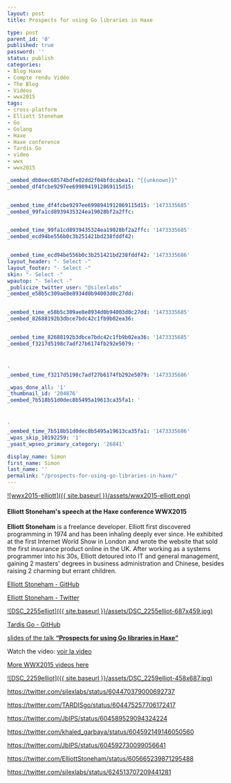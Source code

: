 ```yaml
---
layout: post
title: Prospects for using Go libraries in Haxe

type: post
parent_id: '0'
published: true
password: ''
status: publish
categories:
- Blog Haxe
- Compte rendu Vidéo
- The Blog
- Vidéos
- wwx2015
tags:
- cross-platform
- Elliott Stoneham
- Go
- Golang
- Haxe
- Haxe conference
- Tardis Go
- video
- wwx
- wwx2015

_oembed_db0eec68574bdfe02dd2f04bfdcabea1: "{{unknown}}"
_oembed_df4fcbe9297ee6998941912869115d15: 


_oembed_time_df4fcbe9297ee6998941912869115d15: '1473335685'
_oembed_99fa1cd8939435324ea19028bf2a2ffc: 


_oembed_time_99fa1cd8939435324ea19028bf2a2ffc: '1473335685'
_oembed_ecd94be556b0c3b251421bd238fddf42: 


_oembed_time_ecd94be556b0c3b251421bd238fddf42: '1473335686'
layout_header: "- Select -"
layout_footer: "- Select -"
skin: "- Select -"
wpautop: "- Select -"
_publicize_twitter_user: "@silexlabs"
_oembed_e58b5c309ae8e8934d0b94003d0c27dd: 


_oembed_time_e58b5c309ae8e8934d0b94003d0c27dd: '1473335685'
_oembed_82688192b3dbce7bdc42c1fb9b02ea36: 


_oembed_time_82688192b3dbce7bdc42c1fb9b02ea36: '1473335685'
_oembed_f3217d5198c7adf27b6174fb292e5079: '



'
_oembed_time_f3217d5198c7adf27b6174fb292e5079: '1473335686'

_wpas_done_all: '1'
_thumbnail_id: '204876'
_oembed_7b518b51d0dec8b5495a19613ca35fa1: '



'
_oembed_time_7b518b51d0dec8b5495a19613ca35fa1: '1473335686'
_wpas_skip_10192259: '1'
_yoast_wpseo_primary_category: '26841'

display_name: Simon
first_name: Simon
last_name: ''
permalink: "/prospects-for-using-go-libraries-in-haxe/"
---
```


[![wwx2015-elliott]({{ site.baseurl }}/assets/wwx2015-elliott.png)](https://www.silexlabs.org/wp-content/uploads/2015/07/wwx2015-elliott.png)

#### Elliott Stoneham's speech at the Haxe conference WWX2015

**Elliott Stoneham** is a freelance developer. Elliott first discovered programming in 1974 and has been inhaling deeply ever since. He exhibited at the first Internet World Show in London and wrote the website that sold the first insurance product online in the UK. After working as a systems programmer into his 30s, Elliott detoured into IT and general management, gaining 2 masters' degrees in business administration and Chinese, besides raising 2 charming but errant children.

[Elliott Stoneham - GitHub](https://github.com/elliott5)

[Elliott Stoneham - Twitter](https://twitter.com/elliottstoneham)

[![DSC_2255elliot]({{ site.baseurl }}/assets/DSC_2255elliot-687x459.jpg)](https://www.silexlabs.org/wp-content/uploads/2015/07/DSC_2255elliot.jpg)



[Tardis Go - GitHub](https://github.com/tardisgo/tardisgo)

[slides of the talk **“Prospects for using Go libraries in Haxe”**](https://github.com/elliott5/talks/blob/master/2015/wwwx2015.pdf)

Watch the
video: 
[voir la video](https://youtu.be/hlHlQ32IEPg)


[More WWX2015 videos here](https://www.silexlabs.org/wrapping-up-wwx2015/)

[![DSC_2259elliot]({{ site.baseurl }}/assets/DSC_2259elliot-458x687.jpg)](https://www.silexlabs.org/wp-content/uploads/2015/07/DSC_2259elliot.jpg)

https://twitter.com/silexlabs/status/604470379000692737

https://twitter.com/TARDISgo/status/604475257706172417

https://twitter.com/JbIPS/status/604589529094324224

https://twitter.com/khaled_garbaya/status/604592149146050560

https://twitter.com/JbIPS/status/604592730099056641

https://twitter.com/ElliottStoneham/status/605665239871295488

https://twitter.com/silexlabs/status/624513707209441281
